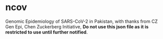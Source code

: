 # ncov
Genomic Epidemiology of SARS-CoV-2 in Pakistan, with thanks from CZ Gen Epi, Chen Zuckerberg Initiative, **Do not use this json file as it is restricted to use until further notified**.
